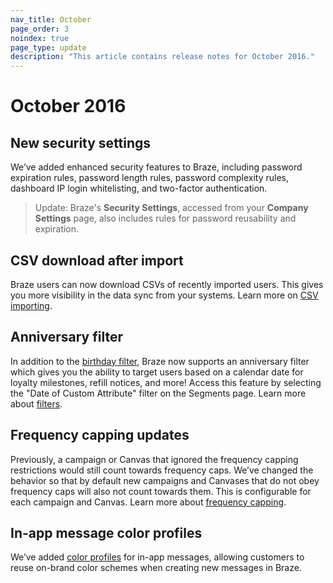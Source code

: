 ```yaml
---
nav_title: October
page_order: 3
noindex: true
page_type: update
description: "This article contains release notes for October 2016."
---
```


# October 2016

## New security settings
We’ve added enhanced security features to Braze, including password expiration rules, password length rules, password complexity rules, dashboard IP login whitelisting, and two-factor authentication.

> Update: Braze's **Security Settings**, accessed from your **Company Settings** page, also includes rules for password reusability and expiration.

## CSV download after import
Braze users can now download CSVs of recently imported users. This gives you more visibility in the data sync from your systems. Learn more on [CSV importing]({{site.baseurl}}/user_guide/data_and_analytics/user_data_collection/user_import/).

## Anniversary filter
In addition to the [birthday filter]({{site.baseurl}}/user_guide/Engagement_Tools/Segments/Segmentation_Filters/), Braze now supports an anniversary filter which gives you the ability to target users based on a calendar date for loyalty milestones, refill notices, and more! Access this feature by selecting the "Date of Custom Attribute" filter on the Segments page. Learn more about [filters]({{site.baseurl}}/user_guide/engagement_tools/segments/segmentation_filters/#segmentation-filters).

## Frequency capping updates
Previously, a campaign or Canvas that ignored the frequency capping restrictions would still count towards frequency caps. We’ve changed the behavior so that by default new campaigns and Canvases that do not obey frequency caps will also not count towards them. This is configurable for each campaign and Canvas. Learn more about [frequency capping]({{site.baseurl}}/user_guide/engagement_tools/campaigns/testing_and_more/rate-limiting/#frequency-capping).

## In-app message color profiles
We’ve added [color profiles]({{site.baseurl}}/user_guide/message_building_by_channel/in-app_messages/customize/#color-profile) for in-app messages, allowing customers to reuse on-brand color schemes when creating new messages in Braze.
